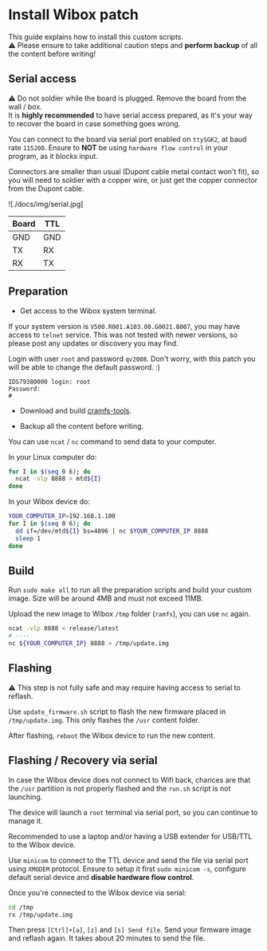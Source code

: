 # Install Wibox patch

This guide explains how to install this custom scripts.  
:warning: Please ensure to take additional caution steps and **perform backup** of all the content before writing!

## Serial access

:warning: Do not soldier while the board is plugged. Remove the board from the wall / box.  
It is **highly recommended** to have serial access prepared, as it's your way to recover the board in case something goes wrong.

You can connect to the board via serial port enabled on `ttySGK2`, at baud rate `115200`.
Ensure to **NOT** be using `hardware flow control` in your program, as it blocks input.  

Connectors are smaller than usual (Dupont cable metal contact won't fit),
so you will need to soldier with a copper wire, or just get the copper connector from the Dupont cable.

![./docs/img/serial.jpg]

|Board|TTL|
|-----|---|
|GND  |GND|
|TX   |RX |
|RX   |TX |

## Preparation

- Get access to the Wibox system terminal.  

If your system version is `V500.R001.A103.00.G0021.B007`, you may have access to `telnet` service.
This was not tested with newer versions, so please post any updates or discovery you may find.

Login with user `root` and password `qv2008`.
Don't worry, with this patch you will be able to change the default password. :)

```
IDS79380000 login: root
Password:
#
```

- Download and build [cramfs-tools](https://github.com/npitre/cramfs-tools).

- Backup all the content before writing.

You can use `ncat` / `nc` command to send data to your computer.

In your Linux computer do:

```sh
for I in $(seq 0 6); do
  ncat -vlp 8888 > mtd${I}
done
```

In your Wibox device do:

```sh
YOUR_COMPUTER_IP=192.168.1.100
for I in $(seq 0 6); do
  dd if=/dev/mtd${I} bs=4096 | nc $YOUR_COMPUTER_IP 8888
  sleep 1
done
```

## Build

Run `sudo make all` to run all the preparation scripts and build your custom image.
Size will be around 4MB and must not exceed 11MB.

Upload the new image to Wibox `/tmp` folder (`ramfs`), you can use `nc` again.

```sh
ncat -vlp 8888 < release/latest
# ----
nc ${YOUR_COMPUTER_IP} 8888 > /tmp/update.img
```

## Flashing

:warning: This step is not fully safe and may require having access to serial to reflash.

Use `update_firmware.sh` script to flash the new firmware placed in `/tmp/update.img`.
This only flashes the `/usr` content folder.

After flashing, `reboot` the Wibox device to run the new content.

## Flashing / Recovery via serial

In case the Wibox device does not connect to Wifi back,
chances are that the `/usr` partition is not properly flashed and the `run.sh` script is not launching.

The device will launch a `root` terminal via serial port, so you can continue to manage it.

Recommended to use a laptop and/or having a USB extender for USB/TTL to the Wibox device.

Use `minicom` to connect to the TTL device and send the file via serial port using `XMODEM` protocol.
Ensure to setup it first `sudo minicom -s`, configure default serial device and **disable hardware flow control**.

Once you're connected to the Wibox device via serial:

```sh
cd /tmp
rx /tmp/update.img
```

Then press `[Ctrl]+[a]`, `[z]` and `[s] Send file`. Send your firmware image and reflash again.
It takes about 20 minutes to send the file.
